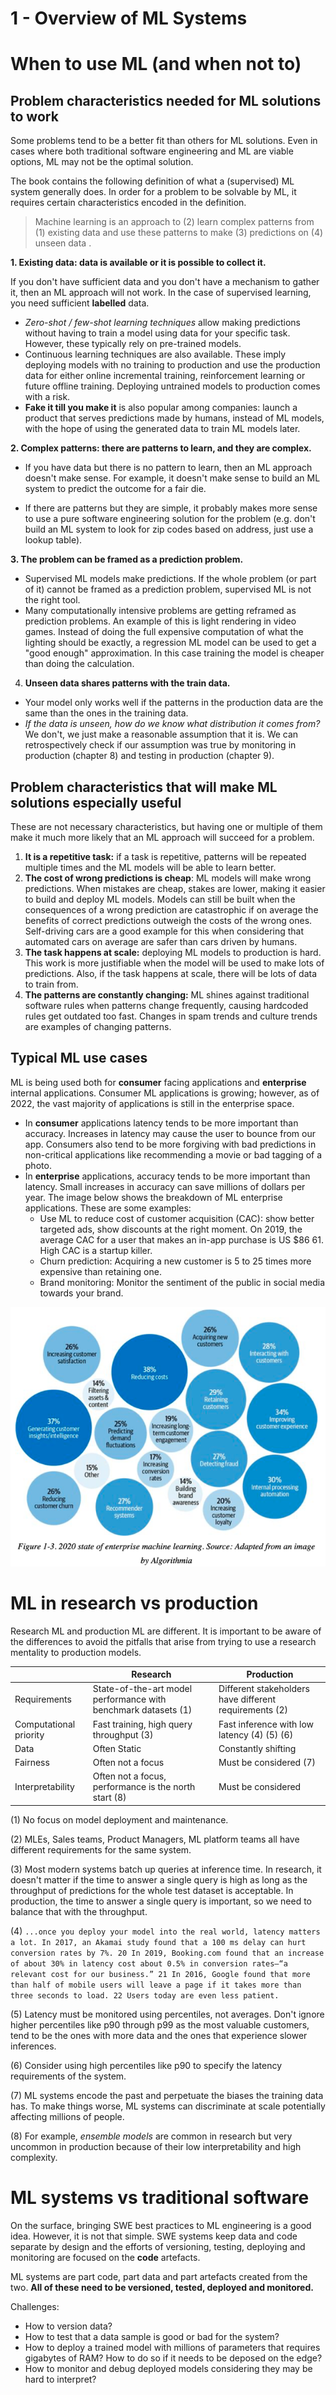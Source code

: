 # 1 - Overview of ML Systems


# When to use ML (and when not to)

 ## Problem characteristics needed for ML solutions to work

Some problems tend to be a better fit than others for ML solutions. Even in cases where both traditional software engineering and ML are viable options, ML may not be the optimal solution.

The book contains the following definition of what a (supervised) ML system generally does. In order for a problem to be  solvable by ML, it requires certain characteristics encoded in the definition.

> Machine learning is an approach to (2) learn complex patterns from (1) existing data and use these patterns to make (3) predictions on (4) unseen data . 


**1. Existing data: data is available or it is possible to collect it.** 

If you don't have sufficient data and you don't have a mechanism to gather it, then an ML approach will not work. In the case of supervised learning, you need sufficient **labelled** data.

- *Zero-shot / few-shot learning techniques* allow making predictions without having to train a model using data for your specific task.  However, these typically rely on pre-trained models.
- Continuous learning techniques are also available. These imply deploying models with no training to production and use the production data for either online incremental training, reinforcement learning or future offline training.  Deploying untrained models to production comes with a risk.
- **Fake it till you make it** is also popular among companies: launch a product that serves predictions made by humans, instead of ML models, with the hope of using the generated data to train ML models later. 


**2. Complex patterns: there are patterns to learn, and they are complex.**

- If you have data but there is no pattern to learn, then an ML approach doesn't make sense. For example, it doesn't make sense to build an ML system to predict the outcome for a fair die. 

- If there are patterns but they are simple, it probably makes more sense to use a pure software engineering solution for the problem (e.g. don't build an ML system to look for zip codes based on address, just use a lookup table).

  
**3. The problem can be framed as a prediction problem.**

- Supervised ML models make predictions. If the whole problem  (or part of it) cannot be framed as a prediction problem, supervised ML is not the right tool.
- Many computationally intensive problems are getting reframed as prediction problems. An example of this is light rendering in video games. Instead of doing the full expensive computation of what the lighting should be exactly, a regression ML model can be used to get a "good enough" approximation. In this case training the model is cheaper than doing the calculation.


4. **Unseen data shares patterns with the train data.**

- Your model only works well if the patterns in the production data are the same than the ones in the training data.
- *If the data is unseen, how do we know what distribution it comes from?* We don't, we just make a reasonable assumption that it is. We can retrospectively check if our assumption was true by monitoring in production (chapter 8) and testing in production (chapter 9).



## Problem characteristics that will make ML solutions especially useful

These are not necessary characteristics, but having one or multiple of them make it much more likely that an ML approach will succeed for a problem. 

1. **It is a repetitive task:**  if a task is repetitive, patterns will be repeated multiple times and the ML models will be able to learn better.
2. **The cost of wrong predictions is cheap**: ML models will make wrong predictions. When mistakes are cheap, stakes are lower, making it easier to build and deploy ML models. Models can still be built when the consequences of a wrong prediction are catastrophic if on average the benefits of correct predictions outweigh the costs of the wrong ones. Self-driving cars are a good example for this when considering that automated cars on average are safer than cars driven by humans.
3. **The task happens at scale:** deploying ML models to production is hard. This work is more justifiable when the model will be used to make lots of predictions. Also, if the task happens at scale, there will be lots of data to train from.
4. **The patterns are constantly changing:** ML shines against traditional software rules when patterns change frequently, causing hardcoded rules get outdated too fast.  Changes in spam trends and culture trends are examples of changing patterns.



## Typical ML use cases

ML is being used both for **consumer** facing applications and **enterprise** internal applications. Consumer ML applications is growing; however, as of 2022, the vast majority of applications is still in the enterprise space.

- In **consumer** applications latency tends to be more important than accuracy. Increases in latency may cause the user to bounce from our app. Consumers also tend to be more forgiving with bad predictions in non-critical applications like recommending a movie or bad tagging of a photo.
- In **enterprise** applications, accuracy tends to be more important than latency. Small increases in accuracy can save millions of dollars per year.  The image below shows the breakdown of ML enterprise applications. These are some examples:
  - Use ML to reduce cost of customer acquisition (CAC): show better targeted ads, show discounts at the right moment. On  2019, the average CAC for a user that makes an in-app purchase is US $86 61. High CAC is a startup killer.
  - Churn prediction:  Acquiring a new customer is 5 to 25 times more expensive than retaining one.
  - Brand monitoring: Monitor the sentiment of the public in social media towards your brand. 

![state-of-enterprise-ml](01-overview-of-ml-systems.assets/state-of-enterprise-ml.png)



# ML in research vs production

Research ML and production ML are different. It is important to be aware of the differences to avoid the pitfalls that arise from trying to use a research mentality to production models.

|                        | Research                                                     | Production                                             |
| ---------------------- | ------------------------------------------------------------ | ------------------------------------------------------ |
| Requirements           | State-of-the-art model performance with benchmark datasets (1) | Different stakeholders have different requirements (2) |
| Computational priority | Fast training, high query throughput (3)                     | Fast inference with low latency (4) (5) (6)            |
| Data                   | Often Static                                                 | Constantly shifting                                    |
| Fairness               | Often not a focus                                            | Must be considered (7)                                 |
| Interpretability       | Often not a focus, performance is the north start (8)        | Must be considered                                     |

(1) No focus on model deployment and maintenance.

(2) MLEs, Sales teams, Product Managers, ML platform teams all have different requirements for the same system.

(3) Most modern systems batch up queries at inference time. In research, it doesn't matter if the time to answer a single query is high as long as the throughput of predictions for the whole test dataset is acceptable. In production, the time to answer a single query is important, so we need to balance that with the throughput.

(4)  `...once you deploy your model into the real world, latency matters a lot. In 2017, an Akamai study found that a 100 ms delay can hurt conversion rates by 7%. 20 In 2019, Booking.com found that an increase of about 30% in latency cost about 0.5% in conversion rates—“a relevant cost for our business.” 21 In 2016, Google found that more than half of mobile users will leave a page if it takes more than three seconds to load. 22 Users today are even less patient.` 

(5) Latency must be monitored using percentiles, not averages. Don't ignore higher percentiles like p90 through p99 as the most valuable customers, tend to be the ones with more data and the ones that experience slower inferences.

(6) Consider using high percentiles like p90 to specify the latency requirements of the system.

(7) ML systems encode the past and perpetuate the biases the training data has. To make things worse, ML systems can discriminate at scale potentially affecting millions of people. 

(8) For example, *ensemble models* are common in research but very uncommon in production because of their low interpretability and high complexity.



# ML systems vs traditional software

On the surface, bringing SWE best practices to ML engineering is a good idea. However, it is not that simple. SWE systems keep data and code separate by design and the efforts of versioning, testing, deploying and monitoring are focused on the  **code** artefacts.  

ML systems are part code, part data and part artefacts created from the two. **All of these need to be versioned,  tested, deployed and monitored.**

Challenges:

- How to version data?
- How to test that a data sample is good or bad for the system?
- How to deploy a trained model with millions of parameters that requires gigabytes of RAM? How to do so if it needs to be deposed on the edge?
- How to monitor and debug deployed models considering they may be hard to interpret?






